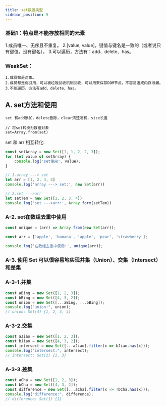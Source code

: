 ```yaml
---
title: set数据类型
sidebar_position: 5
---
```


### 基础1：特点是不能存放相同的元素
1.成员唯一、无序且不重复。
2.[value, value]，键值与键名是一致的（或者说只有键值，没有键名）。
3.可以遍历，方法有：add、delete、has。

### WeakSet：
```
1.成员都是对象。
2.成员都是弱引用，可以被垃圾回收机制回收，可以用来保存DOM节点，不容易造成内存泄漏。
3.不能遍历，方法有add、delete、has。
```

## A. set方法和使用
```
set 有add添加，delete删除，clear清楚所有，size长度

// 将set转换为数组对象
set=Array.from(set)
```

set 和 arr 相互转化:
```js
const setArray = new Set([1, 1, 2, 2, 3]);
for (let value of setArray) {
    console.log('set使用', value);
}

// 1.array ---> set
let arr = [1, 2, 3, 4]
console.log('array ---> set:', new Set(arr))

// 2.set --->arr
let setTem = new Set([1, 2, 3, 4])
console.log('set --->arr:', Array.form(setTem))
```

### A-2. set在数组去重中使用
```js
const unique = (arr) => Array.from(new Set(arr));

const arr = ['apple', 'banana', 'apple', 'pear', 'strawberry'];

console.log('在数组去重中使用:', unique(arr));
```

### A-3. 使用 Set 可以很容易地实现并集（Union）、交集（Intersect）和差集

### A-3-1.并集
```js
const aBing = new Set([1, 2, 3]);
const bBing = new Set([4, 3, 2]);
const union = new Set([...aBing, ...bBing]);
console.log("union:", union);
// union: Set(4) {1, 2, 3, 4}
```

### A-3-2.交集
```js
const aJiao = new Set([1, 2, 3]);
const bJiao = new Set([4, 3, 2]);
const intersect = new Set([...aJiao].filter(x => bJiao.has(x)));
console.log("intersect:", intersect);
// intersect: Set(2) {2, 3}
```

### A-3-3.差集
```js
const aCha = new Set([1, 2, 3]);
const bCha = new Set([4, 3, 2]);
const difference = new Set([...aCha].filter(x => !bCha.has(x)));
console.log("difference:", difference);
// difference: Set(1) {1}
```